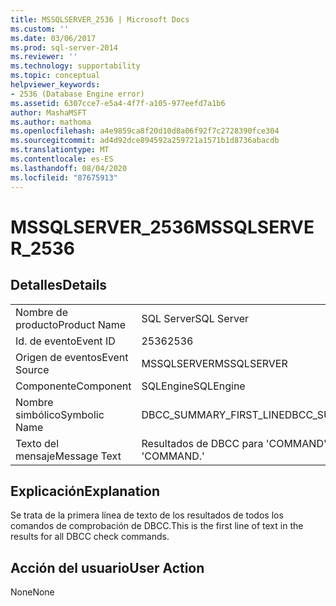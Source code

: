 ```yaml
---
title: MSSQLSERVER_2536 | Microsoft Docs
ms.custom: ''
ms.date: 03/06/2017
ms.prod: sql-server-2014
ms.reviewer: ''
ms.technology: supportability
ms.topic: conceptual
helpviewer_keywords:
- 2536 (Database Engine error)
ms.assetid: 6307cce7-e5a4-4f7f-a105-977eefd7a1b6
author: MashaMSFT
ms.author: mathoma
ms.openlocfilehash: a4e9859ca8f20d10d8a06f92f7c2728390fce304
ms.sourcegitcommit: ad4d92dce894592a259721a1571b1d8736abacdb
ms.translationtype: MT
ms.contentlocale: es-ES
ms.lasthandoff: 08/04/2020
ms.locfileid: "87675913"
---
```

# <a name="mssqlserver_2536"></a><span data-ttu-id="b238d-102">MSSQLSERVER_2536</span><span class="sxs-lookup"><span data-stu-id="b238d-102">MSSQLSERVER_2536</span></span>
    
## <a name="details"></a><span data-ttu-id="b238d-103">Detalles</span><span class="sxs-lookup"><span data-stu-id="b238d-103">Details</span></span>  
  
|||  
|-|-|  
|<span data-ttu-id="b238d-104">Nombre de producto</span><span class="sxs-lookup"><span data-stu-id="b238d-104">Product Name</span></span>|<span data-ttu-id="b238d-105">SQL Server</span><span class="sxs-lookup"><span data-stu-id="b238d-105">SQL Server</span></span>|  
|<span data-ttu-id="b238d-106">Id. de evento</span><span class="sxs-lookup"><span data-stu-id="b238d-106">Event ID</span></span>|<span data-ttu-id="b238d-107">2536</span><span class="sxs-lookup"><span data-stu-id="b238d-107">2536</span></span>|  
|<span data-ttu-id="b238d-108">Origen de eventos</span><span class="sxs-lookup"><span data-stu-id="b238d-108">Event Source</span></span>|<span data-ttu-id="b238d-109">MSSQLSERVER</span><span class="sxs-lookup"><span data-stu-id="b238d-109">MSSQLSERVER</span></span>|  
|<span data-ttu-id="b238d-110">Componente</span><span class="sxs-lookup"><span data-stu-id="b238d-110">Component</span></span>|<span data-ttu-id="b238d-111">SQLEngine</span><span class="sxs-lookup"><span data-stu-id="b238d-111">SQLEngine</span></span>|  
|<span data-ttu-id="b238d-112">Nombre simbólico</span><span class="sxs-lookup"><span data-stu-id="b238d-112">Symbolic Name</span></span>|<span data-ttu-id="b238d-113">DBCC_SUMMARY_FIRST_LINE</span><span class="sxs-lookup"><span data-stu-id="b238d-113">DBCC_SUMMARY_FIRST_LINE</span></span>|  
|<span data-ttu-id="b238d-114">Texto del mensaje</span><span class="sxs-lookup"><span data-stu-id="b238d-114">Message Text</span></span>|<span data-ttu-id="b238d-115">Resultados de DBCC para 'COMMAND'.</span><span class="sxs-lookup"><span data-stu-id="b238d-115">DBCC results for 'COMMAND.'</span></span>|  
  
## <a name="explanation"></a><span data-ttu-id="b238d-116">Explicación</span><span class="sxs-lookup"><span data-stu-id="b238d-116">Explanation</span></span>  
 <span data-ttu-id="b238d-117">Se trata de la primera línea de texto de los resultados de todos los comandos de comprobación de DBCC.</span><span class="sxs-lookup"><span data-stu-id="b238d-117">This is the first line of text in the results for all DBCC check commands.</span></span>  
  
## <a name="user-action"></a><span data-ttu-id="b238d-118">Acción del usuario</span><span class="sxs-lookup"><span data-stu-id="b238d-118">User Action</span></span>  
 <span data-ttu-id="b238d-119">None</span><span class="sxs-lookup"><span data-stu-id="b238d-119">None</span></span>  
  
  
